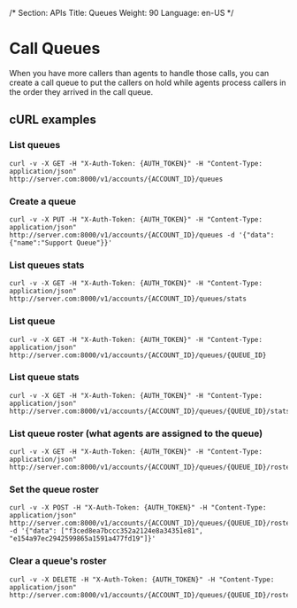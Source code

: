 /*
Section: APIs
Title: Queues
Weight: 90
Language: en-US
*/

# Call Queues

When you have more callers than agents to handle those calls, you can create a call queue to put the callers on hold while agents process callers in the order they arrived in the call queue.

## cURL examples

### List queues

    curl -v -X GET -H "X-Auth-Token: {AUTH_TOKEN}" -H "Content-Type: application/json" http://server.com:8000/v1/accounts/{ACCOUNT_ID}/queues

### Create a queue

    curl -v -X PUT -H "X-Auth-Token: {AUTH_TOKEN}" -H "Content-Type: application/json" http://server.com:8000/v1/accounts/{ACCOUNT_ID}/queues -d '{"data":{"name":"Support Queue"}}'

### List queues stats

    curl -v -X GET -H "X-Auth-Token: {AUTH_TOKEN}" -H "Content-Type: application/json" http://server.com:8000/v1/accounts/{ACCOUNT_ID}/queues/stats

### List queue

    curl -v -X GET -H "X-Auth-Token: {AUTH_TOKEN}" -H "Content-Type: application/json" http://server.com:8000/v1/accounts/{ACCOUNT_ID}/queues/{QUEUE_ID}

### List queue stats

    curl -v -X GET -H "X-Auth-Token: {AUTH_TOKEN}" -H "Content-Type: application/json" http://server.com:8000/v1/accounts/{ACCOUNT_ID}/queues/{QUEUE_ID}/stats

### List queue roster (what agents are assigned to the queue)

    curl -v -X GET -H "X-Auth-Token: {AUTH_TOKEN}" -H "Content-Type: application/json" http://server.com:8000/v1/accounts/{ACCOUNT_ID}/queues/{QUEUE_ID}/roster

### Set the queue roster

    curl -v -X POST -H "X-Auth-Token: {AUTH_TOKEN}" -H "Content-Type: application/json" http://server.com:8000/v1/accounts/{ACCOUNT_ID}/queues/{QUEUE_ID}/roster -d '{"data": ["f3ced8ea7bccc352a2124e8a34351e81", "e154a97ec2942599865a1591a477fd19"]}'

### Clear a queue's roster

    curl -v -X DELETE -H "X-Auth-Token: {AUTH_TOKEN}" -H "Content-Type: application/json" http://server.com:8000/v1/accounts/{ACCOUNT_ID}/queues/{QUEUE_ID}/roster
